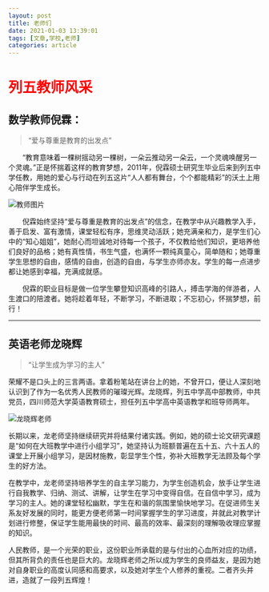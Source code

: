 ```yaml
---
layout: post
title: 老师们
date: 2021-01-03 13:39:01
tags: [文章,学校,老师]
categories: article
---
```

<h1><span style="color: #ff0000; ">列五教师风采</span></h1>

## 数学教师倪霖：

> “爱与尊重是教育的出发点”

　　“教育意味着一棵树摇动另一棵树，一朵云推动另一朵云，一个灵魂唤醒另一个灵魂。”正是怀揣着这样的教育梦想，2011年，倪霖硕士研究生毕业后来到列五中学任教，用她的爱心与行动在列五这片“人人都有舞台，个个都能精彩”的沃土上用心陪伴学生成长。

![教师图片](http://wmgimg.thecover.cn//paperdata/hxdsb/20190308/e413a7fd1437bddf0e6a3c37765fcc1d.jpg "教师图片")

　　倪霖始终坚持“爱与尊重是教育的出发点”的信念，在教学中从兴趣教学入手，善于启发、富有激情，课堂轻松有序，思维灵动活跃；她充满亲和力，是学生们心中的“知心姐姐”，她耐心而坦诚地对待每一个孩子，不仅教给他们知识，更培养他们良好的品格；她有真性情，书生气盛，也满怀一颗纯真童心，简单随和；她尊重学生思想的自由，感情的自由，创造的自由，与学生亦师亦友。学生的每一点进步都让她感到幸福，充满成就感。

　　倪霖的职业目标是做一位学生攀登知识高峰的引路人，搏击学海的伴游者，人生渡口的陪渡者。她将趁着年轻，不断学习，不断进取；不忘初心，怀揣梦想，前行！

----

## 英语老师龙晓辉

> “让学生成为学习的主人”

荣耀不是口头上的三言两语。拿着粉笔站在讲台上的她，不曾开口，便让人深刻地认识到了作为一名优秀人民教师的璀璨光辉。龙晓辉，列五中学高中部教师，中共党员，四川师范大学英语教育硕士，担任列五中学高中英语教学和班导师两年。

<img src='http://n1.itc.cn/img8/wb/smccloud/recom/2015/09/10/144183315181498029.JPEG' style='display:block;margin:0 auto' alt='龙晓辉老师' title='龙晓辉老师'/>

长期以来，龙老师坚持继续研究并将结果付诸实践。例如，她的硕士论文研究课题是“如何在大班教学中进行小组学习”，她坚持认为班额普遍在五十五、六十五人的课堂上开展小组学习，是因材施教，彰显学生个性，弥补大班教学无法顾及每个学生的好方法。

在教学中，龙老师坚持培养学生的自主学习能力，为学生创造机会，放手让学生进行自我教学、归纳、测试、讲解，让学生在学习中变得自信。在自信中学习，成为学习的主人。她的课堂轻松幽默，学生在和谐的氛围里愉快地学习。在促进师生关系友好发展的同时，能更方便老师第一时间掌握学生的学习进度，并就此对教学计划进行修整，保证学生能用最快的时间、最高的效率、最深刻的理解吸收理应掌握的知识。

人民教师，是一个光荣的职业，这份职业所承载的是与付出的心血所对应的功绩，但其所背负的责任也是巨大的。龙晓辉老师之所以成为学生的良师益友，是因为她对自身职业的高度认同感和高要求，以及她对学生个人修养的重视。二者齐头并进，造就了一段列五辉煌！

